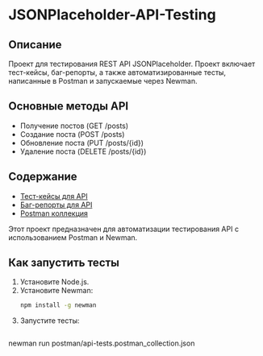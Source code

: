 # JSONPlaceholder-API-Testing

## Описание
Проект для тестирования REST API JSONPlaceholder. Проект включает тест-кейсы, баг-репорты, а также автоматизированные тесты, написанные в Postman и запускаемые через Newman.

## Основные методы API
- Получение постов (GET /posts)
- Создание поста (POST /posts)
- Обновление поста (PUT /posts/{id})
- Удаление поста (DELETE /posts/{id})

## Содержание
- [Тест-кейсы для API](api-test-cases.md)
- [Баг-репорты для API](api-bug-reports.md)
- [Postman коллекция](postman-collection.json)


Этот проект предназначен для автоматизации тестирования API с использованием Postman и Newman.

## Как запустить тесты

1. Установите Node.js.
2. Установите Newman:
   ```bash
   npm install -g newman
   ```
3. Запустите тесты:
   ```bash
newman run postman/api-tests.postman_collection.json
   ```